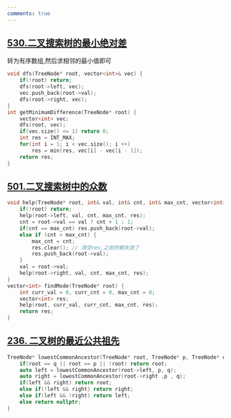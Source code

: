 ```yaml
---
comments: true
---
```


## [530.二叉搜索树的最小绝对差](https://leetcode.cn/problems/minimum-absolute-difference-in-bst/)

转为有序数组,然后求相邻的最小值即可
```cpp linenums="1"
void dfs(TreeNode* root, vector<int>& vec) {
    if(!root) return;
    dfs(root->left, vec);
    vec.push_back(root->val);
    dfs(root->right, vec);
}
int getMinimumDifference(TreeNode* root) {
    vector<int> vec;
    dfs(root, vec);
    if(vec.size() <= 1) return 0;
    int res = INT_MAX;
    for(int i = 1; i < vec.size(); i ++)
        res = min(res, vec[i] - vec[i - 1]);
    return res;
}
```

## [501.二叉搜索树中的众数](https://leetcode.cn/problems/find-mode-in-binary-search-tree/)

```cpp linenums="1"
void help(TreeNode* root, int& val, int& cnt, int& max_cnt, vector<int>& res) {
    if(!root) return;
    help(root->left, val, cnt, max_cnt, res);
    cnt = root->val == val ? cnt + 1 : 1;
    if(cnt == max_cnt) res.push_back(root->val);
    else if (cnt > max_cnt) {
        max_cnt = cnt;
        res.clear(); // 清空res,之前的都失效了
        res.push_back(root->val);
    }
    val = root->val;
    help(root->right, val, cnt, max_cnt, res);
}
vector<int> findMode(TreeNode* root) {
    int curr_val = 0, curr_cnt = 0, max_cnt = 0;
    vector<int> res;
    help(root, curr_val, curr_cnt, max_cnt, res);
    return res;
}
```

## [236. 二叉树的最近公共祖先](https://leetcode.cn/problems/lowest-common-ancestor-of-a-binary-tree/)

```cpp linenums="1"
TreeNode* lowestCommonAncestor(TreeNode* root, TreeNode* p, TreeNode* q) {
    if(root == q || root == p || !root) return root;
    auto left = lowestCommonAncestor(root->left, p, q);
    auto right = lowestCommonAncestor(root->right ,p , q);
    if(left && right) return root;
    else if(!left && right) return right;
    else if(left && !right) return left; 
    else return nullptr;
}
```